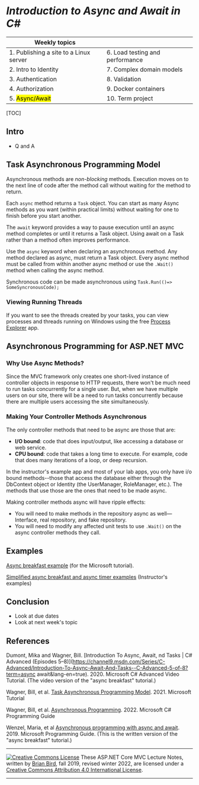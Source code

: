 # *Introduction to Async and Await in C#*

| Weekly topics                          |                                 |
| -------------------------------------- | ------------------------------- |
| 1. Publishing a site to a Linux server | 6. Load testing and performance |
| 2. Intro to Identity                   | 7. Complex domain models        |
| 3. Authentication                      | 8. Validation                   |
| 4. Authorization                       | 9. Docker containers            |
| 5. <mark>Async/Await</mark>            | 10. Term project                |


[TOC]

## Intro

- Q and A



## Task Asynchronous Programming Model

Asynchronous methods are *non-blocking* methods. Execution moves on to the next line  of code after the method call without waiting for the method to return.

Each `async` method returns a `Task` object. You can start as many Async methods as you want (within  practical limits) without waiting for one to finish before you start  another. 

The `await` keyword provides a way to pause execution until an async method  completes or until it returns a Task object. Using await on a Task  rather than a method often improves performance.

Use the `async` keyword when declaring an asynchronous method. Any method declared as  async, must return a Task object. Every async method must be called from within another async method or use the `.Wait()` method when calling the async method.

Synchronous code can be made asynchronous using `Task.Run(()=> SomeSyncronousCode);`

### Viewing Running Threads

If you want to see the threads created by your tasks, you can view processes and threads running on Windows using the free [Process Explorer](https://docs.microsoft.com/en-us/sysinternals/downloads/process-explorer) app.



## Asynchronous Programming for ASP.NET MVC

### Why Use Async Methods?

Since the MVC framework only creates one short-lived instance of controller objects in response to HTTP requests, there won't be much need to run tasks concurrently for a single user. But, when we have multiple users on our site, there will be a need to run tasks concurrently because there are multiple users accessing the site simultaneously.

### Making Your Controller Methods Asynchronous

The only controller methods that need to be async are those that are:

- **I/O bound**: code that does input/output, like accessing a database or web service.
- **CPU bound**: code that takes a long time to execute. For example, code that does many iterations of a loop, or deep recursion.

 In the instructor's example app and most of your lab apps, you only have i/o bound methods--those that access the database either through the DbContext object or Identity (the UserManager, RoleManager, etc.). The methods that use those are the ones that need to be made async.

Making controller methods async will have ripple effects:

- You will need to make methods in the repository async as well—Interface, real repository, and fake repository. 
- You will need to modify any affected unit tests to use `.Wait()` on the async controller methods they call.



## Examples

[Async breakfast example](https://github.com/dotnet/docs/tree/main/docs/csharp/programming-guide/concepts/async/snippets/index) (for the Microsoft tutorial).

[Simplified async breakfast and async timer examples](https://github.com/LCC-CIT/AsyncAwaitDemo) (Instructor's examples)



## Conclusion

- Look at due dates 
- Look at next week's topic



## References

Dumont, Mika and Wagner, Bill. [Introduction To Async, Await, nd Tasks | C# Advanced \(Episodes 5&ndash;8\)](https://channel9.msdn.com/Series/C-Advanced/Introduction-To-Async-Await-And-Tasks--C-Advanced-5-of-8?term=async await&lang-en=true). 2020. Microsoft C# Advanced Video Tutorial. (The video version of the "async breakfast" tutorial.)

Wagner, Bill, et al. [Task Asynchronous Programming Model](https://docs.microsoft.com/en-us/dotnet/csharp/programming-guide/concepts/async/task-asynchronous-programming-model). 2021. Microsoft Tutorial

Wagner, Bill, et al. [Asynchronous Programming](https://docs.microsoft.com/en-us/dotnet/csharp/async). 2022. Microsoft C# Programming Guide

Wenzel, Maria, et al [Asynchronous programming with async and await](https://docs.microsoft.com/en-us/dotnet/csharp/programming-guide/concepts/async/). 2019. Microsoft Programming Guide. (This is the written version of the "async breakfast" tutorial.)

 

------

[![Creative Commons License](https://i.creativecommons.org/l/by/4.0/88x31.png)](http://creativecommons.org/licenses/by/4.0/) These ASP.NET Core MVC Lecture Notes, written by [Brian Bird](https://profbird.dev), fall 2019, revised winter 2022, are licensed under a [Creative Commons Attribution 4.0 International License](http://creativecommons.org/licenses/by/4.0/). 

------

 